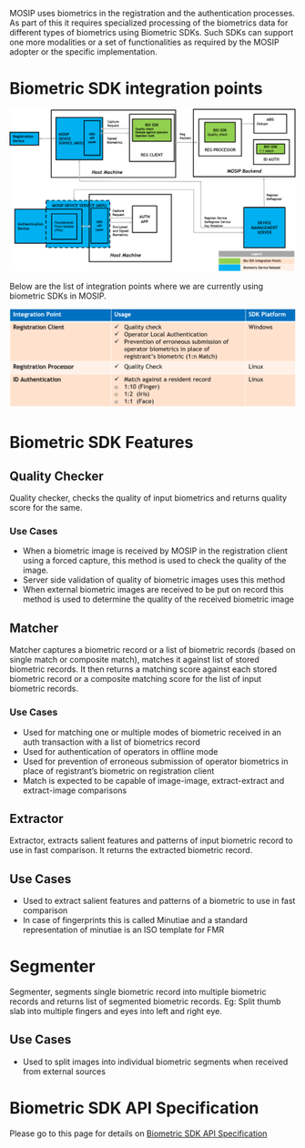 
MOSIP uses biometrics in the registration and the authentication processes. As part of this it requires specialized processing of the biometrics data for different types of biometrics using Biometric SDKs. Such SDKs can support one more modalities or a set of functionalities as required by the MOSIP adopter or the specific implementation. 

# Biometric SDK integration points

![](_images/biometrics/biometric_sdk_integration_points.png)

Below are the list of integration points where we are currently using biometric SDKs in MOSIP.

![](_images/biometrics/biometric_sdk_integration_points_table.png)

# Biometric SDK Features 

## Quality Checker
Quality checker, checks the quality of input biometrics and returns quality score for the same.

### Use Cases
* When a biometric  image is received by MOSIP in the registration client using a forced capture, this method is used to check the quality of the image.
* Server side validation of quality of biometric images uses this method
* When external biometric images are received to be put on record this method is used to determine the quality of the received biometric image

## Matcher
Matcher captures a biometric record or a list of biometric records (based on single match or composite match), matches it against list of stored biometric records. It then returns a matching score against each stored biometric record or a composite matching score for the list of input biometric records. 

### Use Cases
* Used for matching one or multiple modes of biometric received in an auth transaction with a list of biometrics record
* Used for authentication of operators in offline mode
* Used for prevention of erroneous submission of operator biometrics in place of registrant’s biometric on registration client
* Match is expected to be capable of image-image, extract-extract and extract-image comparisons

## Extractor
Extractor, extracts salient features and patterns of input biometric record to use in fast comparison. It returns the extracted biometric record.

## Use Cases
* Used to extract salient features and patterns of a biometric to use in fast comparison
* In case of fingerprints this is called Minutiae and a standard representation of minutiae is an ISO template for FMR

# Segmenter
Segmenter, segments single biometric record into multiple biometric records and returns list of segmented biometric records. Eg: Split thumb slab into multiple fingers and eyes into left and right eye.

## Use Cases
* Used to split images into individual biometric segments when received from external sources

# Biometric SDK API Specification
Please go to this page for details on [Biometric SDK API Specification](Biometric-SDK-API-Specification.md)


